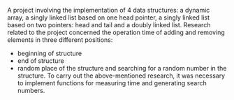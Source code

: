 A project involving the implementation of 4 data structures: a dynamic array, a singly linked list based on one head pointer, a singly linked list based on two pointers: head and tail and a doubly linked list. Research related to the project concerned the operation time of adding and removing elements in three different positions:
- beginning of structure
- end of structure
- random place of the structure
and searching for a random number in the structure.
To carry out the above-mentioned research, it was necessary to implement functions for measuring time and generating search numbers.
